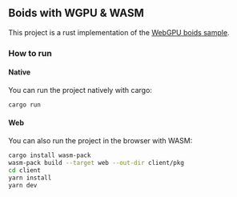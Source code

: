 ## Boids with WGPU & WASM

This project is a rust implementation of the [WebGPU boids sample](https://webgpu.github.io/webgpu-samples/samples/computeBoids).

### How to run

#### Native

You can run the project natively with cargo:

```bash
cargo run
```

#### Web

You can also run the project in the browser with WASM:

```bash
cargo install wasm-pack
wasm-pack build --target web --out-dir client/pkg
cd client
yarn install
yarn dev
```
